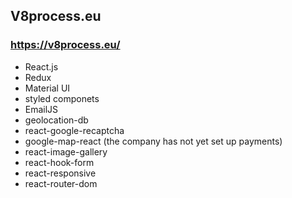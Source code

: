 ## V8process.eu
### https://v8process.eu/
- React.js
- Redux
- Material UI
- styled componets
- EmailJS
- geolocation-db
- react-google-recaptcha
- google-map-react (the company has not yet set up payments)
- react-image-gallery
- react-hook-form
- react-responsive
- react-router-dom
